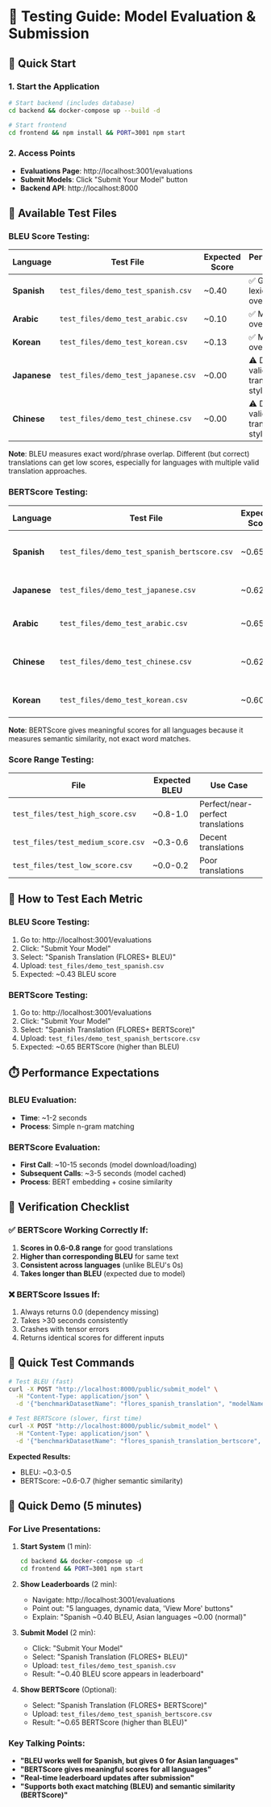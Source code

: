 # 🧪 **Testing Guide: Model Evaluation & Submission**

## 🚀 **Quick Start**

### **1. Start the Application**
```bash
# Start backend (includes database)
cd backend && docker-compose up --build -d

# Start frontend  
cd frontend && npm install && PORT=3001 npm start
```

### **2. Access Points**
- **Evaluations Page**: http://localhost:3001/evaluations
- **Submit Models**: Click "Submit Your Model" button
- **Backend API**: http://localhost:8000

## 📁 **Available Test Files**

### **BLEU Score Testing:**
| Language | Test File | Expected Score | Performance Level |
|----------|-----------|----------------|-------------------|
| **Spanish** | `test_files/demo_test_spanish.csv` | ~0.40 | ✅ Good lexical overlap |
| **Arabic** | `test_files/demo_test_arabic.csv` | ~0.10 | ✅ Moderate overlap |
| **Korean** | `test_files/demo_test_korean.csv` | ~0.13 | ✅ Moderate overlap |
| **Japanese** | `test_files/demo_test_japanese.csv` | ~0.00 | ⚠️ Different valid translation style |
| **Chinese** | `test_files/demo_test_chinese.csv` | ~0.00 | ⚠️ Different valid translation style |

**Note**: BLEU measures exact word/phrase overlap. Different (but correct) translations can get low scores, especially for languages with multiple valid translation approaches.

### **BERTScore Testing:**
| Language | Test File | Expected Score | Why This Works? |
|----------|-----------|----------------|-----------------|
| **Spanish** | `test_files/demo_test_spanish_bertscore.csv` | ~0.65 | ✅ Semantic similarity captures meaning |
| **Japanese** | `test_files/demo_test_japanese.csv` | ~0.62 | ✅ Works with Asian languages |
| **Arabic** | `test_files/demo_test_arabic.csv` | ~0.65 | ✅ Works with RTL languages |
| **Chinese** | `test_files/demo_test_chinese.csv` | ~0.62 | ✅ Works with character-based |
| **Korean** | `test_files/demo_test_korean.csv` | ~0.60 | ✅ Works with agglutinative |

**Note**: BERTScore gives meaningful scores for all languages because it measures semantic similarity, not exact word matches.

### **Score Range Testing:**
| File | Expected BLEU | Use Case |
|------|---------------|----------|
| `test_files/test_high_score.csv` | ~0.8-1.0 | Perfect/near-perfect translations |
| `test_files/test_medium_score.csv` | ~0.3-0.6 | Decent translations |
| `test_files/test_low_score.csv` | ~0.0-0.2 | Poor translations |

## 🎯 **How to Test Each Metric**

### **BLEU Score Testing:**
1. Go to: http://localhost:3001/evaluations
2. Click: "Submit Your Model"
3. Select: "Spanish Translation (FLORES+ BLEU)"
4. Upload: `test_files/demo_test_spanish.csv`
5. Expected: ~0.43 BLEU score

### **BERTScore Testing:**
1. Go to: http://localhost:3001/evaluations  
2. Click: "Submit Your Model"
3. Select: "Spanish Translation (FLORES+ BERTScore)"
4. Upload: `test_files/demo_test_spanish_bertscore.csv`
5. Expected: ~0.65 BERTScore (higher than BLEU)

## ⏱️ **Performance Expectations**

### **BLEU Evaluation:**
- **Time**: ~1-2 seconds
- **Process**: Simple n-gram matching

### **BERTScore Evaluation:**
- **First Call**: ~10-15 seconds (model download/loading)
- **Subsequent Calls**: ~3-5 seconds (model cached)
- **Process**: BERT embedding + cosine similarity

## 🔧 **Verification Checklist**

### **✅ BERTScore Working Correctly If:**
1. **Scores in 0.6-0.8 range** for good translations
2. **Higher than corresponding BLEU** for same text
3. **Consistent across languages** (unlike BLEU's 0s)
4. **Takes longer than BLEU** (expected due to model)

### **❌ BERTScore Issues If:**
1. Always returns 0.0 (dependency missing)
2. Takes >30 seconds consistently
3. Crashes with tensor errors
4. Returns identical scores for different inputs

## 🚀 **Quick Test Commands**

```bash
# Test BLEU (fast)
curl -X POST "http://localhost:8000/public/submit_model" \
  -H "Content-Type: application/json" \
  -d '{"benchmarkDatasetName": "flores_spanish_translation", "modelName": "Quick-BLEU-Test", "modelResults": ["El gato está en la alfombra."], "sentence_ids": [1]}'

# Test BERTScore (slower, first time)
curl -X POST "http://localhost:8000/public/submit_model" \
  -H "Content-Type: application/json" \
  -d '{"benchmarkDatasetName": "flores_spanish_translation_bertscore", "modelName": "Quick-BERTScore-Test", "modelResults": ["El gato está en la alfombra."], "sentence_ids": [1]}'
```

**Expected Results:**
- BLEU: ~0.3-0.5
- BERTScore: ~0.6-0.7 (higher semantic similarity)

## 🎯 **Quick Demo (5 minutes)**

### **For Live Presentations:**

1. **Start System** (1 min):
   ```bash
   cd backend && docker-compose up -d
   cd frontend && PORT=3001 npm start
   ```

2. **Show Leaderboards** (2 min):
   - Navigate: http://localhost:3001/evaluations
   - Point out: "5 languages, dynamic data, 'View More' buttons"
   - Explain: "Spanish ~0.40 BLEU, Asian languages ~0.00 (normal)"

3. **Submit Model** (2 min):
   - Click: "Submit Your Model"
   - Select: "Spanish Translation (FLORES+ BLEU)"
   - Upload: `test_files/demo_test_spanish.csv`
   - Result: "~0.40 BLEU score appears in leaderboard"

4. **Show BERTScore** (Optional):
   - Select: "Spanish Translation (FLORES+ BERTScore)"
   - Upload: `test_files/demo_test_spanish_bertscore.csv`
   - Result: "~0.65 BERTScore (higher than BLEU)"

### **Key Talking Points:**
- **"BLEU works well for Spanish, but gives 0 for Asian languages"**
- **"BERTScore gives meaningful scores for all languages"**
- **"Real-time leaderboard updates after submission"**
- **"Supports both exact matching (BLEU) and semantic similarity (BERTScore)"** 
